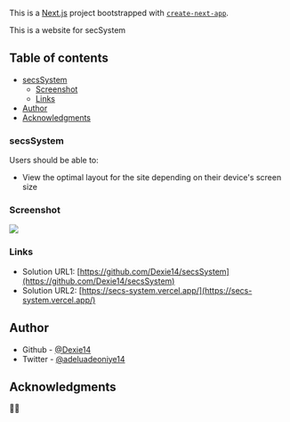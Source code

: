 This is a [Next.js](https://nextjs.org/) project bootstrapped with [`create-next-app`](https://github.com/vercel/next.js/tree/canary/packages/create-next-app).

This is a website for secSystem

## Table of contents

- [secsSystem](#secsSystem)
  - [Screenshot](#screenshot)
  - [Links](#links)
- [Author](#author)
- [Acknowledgments](#acknowledgments)


### secsSystem

Users should be able to:

- View the optimal layout for the site depending on their device's screen size

### Screenshot

![](./public/assets/secsystem.png)


### Links

- Solution URL1: [https://github.com/Dexie14/secsSystem](https://github.com/Dexie14/secsSystem)
- Solution URL2: [https://secs-system.vercel.app/](https://secs-system.vercel.app/)



## Author

- Github - [@Dexie14](https://github.com/Dexie14)
- Twitter - [@adeluadeoniye14](https://www.twitter.com/adeluadeoniye14)

## Acknowledgments

🙂🙂
